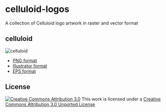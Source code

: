 celluloid-logos
===============

A collection of Celluloid logo artwork in raster and vector format

celluloid
---------

![celluloid](https://raw.github.com/celluloid/celluloid-logos/master/celluloid/celluloid.png)

* [PNG format](https://raw.github.com/celluloid/celluloid-logos/master/celluloid/celluloid.png)
* [Illustrator format](https://github.com/celluloid/celluloid-logos/blob/master/celluloid/celluloid.ai)
* [EPS format](https://github.com/celluloid/celluloid-logos/raw/master/celluloid/celluloid.eps)

License
-------

[![Creative Commons Attribution 3.0](http://i.creativecommons.org/l/by/3.0/88x31.png)](http://creativecommons.org/licenses/by/3.0/deed.en_US)
This work is licensed under a [Creative Commons Attribution 3.0 Unported License](http://creativecommons.org/licenses/by/3.0/deed.en_US)
